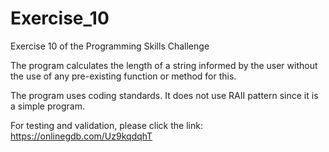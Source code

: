 # Exercise_10

Exercise 10 of the Programming Skills Challenge

The program calculates the length of a string informed by the user without 
the use of any pre-existing function or method for this.

The program uses coding standards. It does not use RAII pattern since it is a simple program.

For testing and validation, please click the link: https://onlinegdb.com/Uz9kqdqhT
